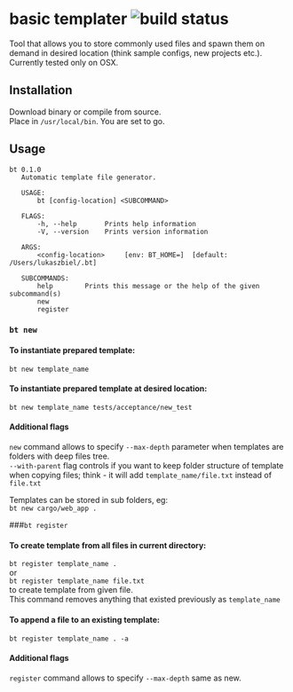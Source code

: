 # basic templater ![build status](https://travis-ci.com/luke-biel/bt.svg?branch=master)

Tool that allows you to store commonly used files and spawn them on demand in desired location (think sample configs, new projects etc.).
Currently tested only on OSX.

## Installation

Download binary or compile from source.  
Place in `/usr/local/bin`.
You are set to go.

## Usage

```
bt 0.1.0
   Automatic template file generator.
   
   USAGE:
       bt [config-location] <SUBCOMMAND>
   
   FLAGS:
       -h, --help       Prints help information
       -V, --version    Prints version information
   
   ARGS:
       <config-location>     [env: BT_HOME=]  [default: /Users/lukaszbiel/.bt]
   
   SUBCOMMANDS:
       help        Prints this message or the help of the given subcommand(s)
       new
       register
```
### `bt new`
#### To instantiate prepared template:
`bt new template_name`

#### To instantiate prepared template at desired location:
`bt new template_name tests/acceptance/new_test`

#### Additional flags
`new` command allows to specify `--max-depth` parameter when templates are folders with deep files tree.  
`--with-parent` flag controls if you want to keep folder structure of template when copying files; think - it will add `template_name/file.txt` instead of `file.txt`

Templates can be stored in sub folders, eg:  
`bt new cargo/web_app .`

###`bt register`
#### To create template from all files in current directory:  
`bt register template_name .`  
or  
`bt register template_name file.txt`  
to create template from given file.  
This command removes anything that existed previously as `template_name`

#### To append a file to an existing template:  
`bt register template_name . -a`

#### Additional flags
`register` command allows to specify `--max-depth` same as new.
